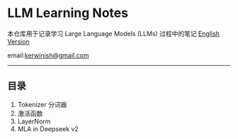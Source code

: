 # LLM Learning Notes

本仓库用于记录学习 Large Language Models (LLMs) 过程中的笔记
[English Version](./README_EN.md)

email:kerwinish@gmail.com

-----------------------------------------------------------

## 目录

1. Tokenizer 分词器  
2. 激活函数  
3. LayerNorm  
4. MLA in Deepseek v2
